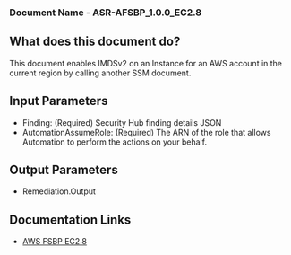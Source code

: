 ### Document Name - ASR-AFSBP_1.0.0_EC2.8
## What does this document do?
This document enables IMDSv2 on an Instance for an AWS account in the current region by calling another SSM document.
## Input Parameters
* Finding: (Required) Security Hub finding details JSON
* AutomationAssumeRole: (Required) The ARN of the role that allows Automation to perform the actions on your behalf.
## Output Parameters
* Remediation.Output

## Documentation Links
* [AWS FSBP EC2.8](https://docs.aws.amazon.com/securityhub/latest/userguide/ec2-controls.html#ec2-8)
